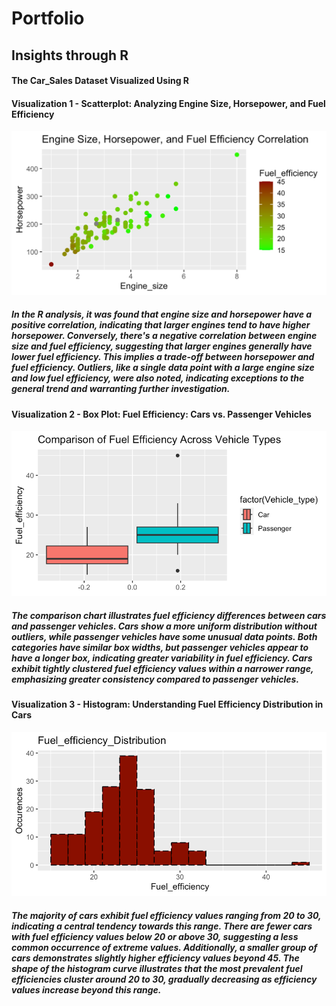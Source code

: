 # Portfolio
## Insights through R

#### The Car_Sales Dataset Visualized Using R

#### Visualization 1 - Scatterplot: Analyzing Engine Size, Horsepower, and Fuel Efficiency

![Visual_1](https://github.com/Akhila-PT/Portfolio/blob/main/R/Car_Sales_V1.png)

##### In the R analysis, it was found that engine size and horsepower have a positive correlation, indicating that larger engines tend to have higher horsepower. Conversely, there's a negative correlation between engine size and fuel efficiency, suggesting that larger engines generally have lower fuel efficiency. This implies a trade-off between horsepower and fuel efficiency. Outliers, like a single data point with a large engine size and low fuel efficiency, were also noted, indicating exceptions to the general trend and warranting further investigation.

#### Visualization 2 - Box Plot: Fuel Efficiency: Cars vs. Passenger Vehicles

![Visual_2](https://github.com/Akhila-PT/Portfolio/blob/main/R/Car_Sales_V2.png)

##### The comparison chart illustrates fuel efficiency differences between cars and passenger vehicles. Cars show a more uniform distribution without outliers, while passenger vehicles have some unusual data points. Both categories have similar box widths, but passenger vehicles appear to have a longer box, indicating greater variability in fuel efficiency. Cars exhibit tightly clustered fuel efficiency values within a narrower range, emphasizing greater consistency compared to passenger vehicles.

#### Visualization 3 - Histogram: Understanding Fuel Efficiency Distribution in Cars 

![Visual_3](https://github.com/Akhila-PT/Portfolio/blob/main/R/Car_Sales_V3.png)

##### The majority of cars exhibit fuel efficiency values ranging from 20 to 30, indicating a central tendency towards this range. There are fewer cars with fuel efficiency values below 20 or above 30, suggesting a less common occurrence of extreme values. Additionally, a smaller group of cars demonstrates slightly higher efficiency values beyond 45. The shape of the histogram curve illustrates that the most prevalent fuel efficiencies cluster around 20 to 30, gradually decreasing as efficiency values increase beyond this range.